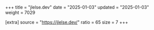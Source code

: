 +++
title = "jlelse.dev"
date = "2025-01-03"
updated = "2025-01-03"
weight = 7029

[extra]
source = "https://jlelse.dev/"
ratio = 65
size = 7
+++
